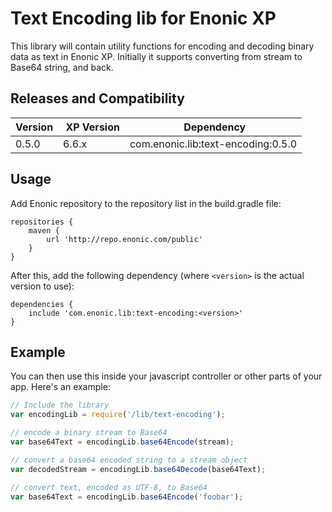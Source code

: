 # Text Encoding lib for Enonic XP


This library will contain utility functions for encoding and decoding binary data as text in Enonic XP. 
Initially it supports converting from stream to Base64 string, and back. 


## Releases and Compatibility
| Version | XP Version | Dependency                   |
|---------|------------|------------------------------|
| 0.5.0   | 6.6.x      | com.enonic.lib:text-encoding:0.5.0 |


## Usage

Add Enonic repository to the repository list in the build.gradle file:

    repositories {
        maven {
            url 'http://repo.enonic.com/public'
        }
    }

After this, add the following dependency (where ``<version>`` is the actual version to use):

    dependencies {
        include 'com.enonic.lib:text-encoding:<version>'
    }


## Example

You can then use this inside your javascript controller or other parts of your app. Here's an example:

```javascript
// Include the library
var encodingLib = require('/lib/text-encoding');

// encode a binary stream to Base64
var base64Text = encodingLib.base64Encode(stream);

// convert a base64 encoded string to a stream object
var decodedStream = encodingLib.base64Decode(base64Text);

// convert text, encoded as UTF-8, to Base64
var base64Text = encodingLib.base64Encode('foobar');
```